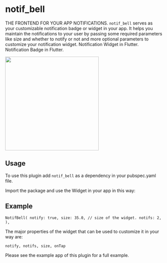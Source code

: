 # notif_bell

THE FRONTEND FOR YOUR APP NOTIFICATIONS.
`notif_bell` serves as your customizable notification badge or widget in your app. It helps you maintain the notifications to your user by passing some required parameters like size and whether to notify or not and more optional parameters to customize your notification widget.
Notification Widget in Flutter.
Notification Badge in Flutter.

<img src="https://i.imgur.com/gwMJZfn.png" width=300>


## Usage

To use this plugin add `notif_bell` as a dependency in your pubspec.yaml file.

Import the package and use the Widget in your app in this way:

## Example

` NotifBell(
                notify: true,
                size: 35.0, // size of the widget.
                notifs: 2,
              ), `


The major properties of the widget that can be used to customize it in your way are:

`notify, notifs, size, onTap`

Please see the example app of this plugin for a full example.

